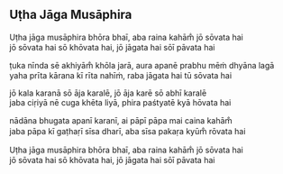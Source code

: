 ## Uṭha Jāga Musāphira

Uṭha jāga musāphira bhōra bhaī, aba raina kahām̐ jō sōvata hai  
jō sōvata hai sō khōvata hai, jō jāgata hai sōī pāvata hai

ṭuka nīnda sē akhiyām̐ khōla jarā, aura apanē prabhu mēṁ dhyāna lagā  
yaha prīta kārana kī rīta nahīṁ, raba jāgata hai tū sōvata hai

jō kala karanā sō āja karalē, jō āja karē sō abhī karalē  
jaba ciṛiyā nē cuga khēta liyā, phira paśtyatē kyā hōvata hai

nādāna bhugata apanī karanī, ai pāpī pāpa mai caina kahām̐  
jaba pāpa kī gaṭhaṛī sīsa dharī, aba sīsa pakaṛa kyūm̐ rōvata hai

Uṭha jāga musāphira bhōra bhaī, aba raina kahām̐ jō sōvata hai  
jō sōvata hai sō khōvata hai, jō jāgata hai sōī pāvata hai

